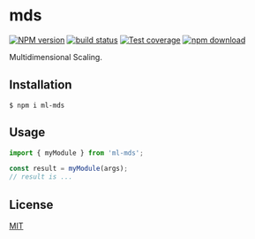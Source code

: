 # mds

[![NPM version][npm-image]][npm-url]
[![build status][ci-image]][ci-url]
[![Test coverage][codecov-image]][codecov-url]
[![npm download][download-image]][download-url]

Multidimensional Scaling.

## Installation

`$ npm i ml-mds`

## Usage

```js
import { myModule } from 'ml-mds';

const result = myModule(args);
// result is ...
```

## License

[MIT](./LICENSE)

[npm-image]: https://img.shields.io/npm/v/ml-mds.svg
[npm-url]: https://www.npmjs.com/package/ml-mds
[ci-image]: https://github.com/mljs/mds/workflows/Node.js%20CI/badge.svg?branch=main
[ci-url]: https://github.com/mljs/mds/actions?query=workflow%3A%22Node.js+CI%22
[codecov-image]: https://img.shields.io/codecov/c/github/mljs/mds.svg
[codecov-url]: https://codecov.io/gh/mljs/mds
[download-image]: https://img.shields.io/npm/dm/ml-mds.svg
[download-url]: https://www.npmjs.com/package/ml-mds
